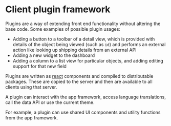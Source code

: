# Client plugin framework

Plugins are a way of extending front end functionality without altering the base code. Some examples of possible plugin usages:
- Adding a button to a toolbar of a detail view, which is provided with details of the object being viewed (such as `id`) and performs an external action like looking up shipping details from an external API
- Adding a new widget to the dashboard
- Adding a column to a list view for particular objects, and adding editing support for that new field

Plugins are written as [react](https://react.dev/) components and compiled to distributable packages. These are copied to the server and then are available to all clients using that server.

A plugin can interact with the app framework, access language translations, call the data API or use the current theme. 

For example, a plugin can use shared UI components and utility functions from the app framework.
